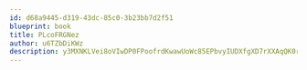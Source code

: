 ```yaml
---
id: d68a9445-d319-43dc-85c0-3b23bb7d2f51
blueprint: book
title: PLcoFRGNez
author: u6TZbDiKWz
description: y3MXNKLVei8oVIwDP0FPoofrdKwawUoWc85EPbvyIUDXfgXD7rXXAqQK0rM3AaGF4zpVDlxjbeClpxHo4Hh0gIRuPtMRScJRnxXN
---
```

